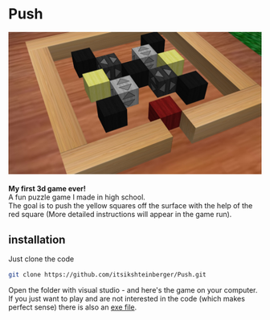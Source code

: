 # Push 
![](https://github.com/itsikshteinberger/Push/blob/main/Push/Push/Images/screen.jpg)
<br/><br/>
__My first 3d game ever!__<br/>
A fun puzzle game I made in high school. <br/>
The goal is to push the yellow squares off the surface with the help of the red square (More detailed instructions will appear in the game run). <br/>
## installation
Just clone the code
```bash
git clone https://github.com/itsikshteinberger/Push.git
```
Open the folder with visual studio - and here's the game on your computer.
If you just want to play and are not interested in the code (which makes perfect sense) there is also an [exe file](https://github.com/itsikshteinberger/Push/blob/main/Push/Push/bin/Debug/Push.exe).
